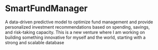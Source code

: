 # SmartFundManager
A data-driven predictive model to optimize fund management and provide personalized investment recommendations based on spending, savings, and risk-taking capacity. This is a new venture where I am working on building something innovative for myself and the world, starting with a strong and scalable database
